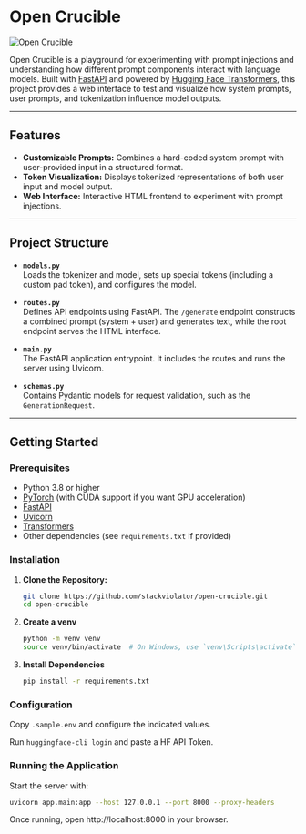 # Open Crucible

![Open Crucible](img/open-crucible.gif)

Open Crucible is a playground for experimenting with prompt injections and understanding how different prompt components interact with language models. Built with [FastAPI](https://fastapi.tiangolo.com/) and powered by [Hugging Face Transformers](https://huggingface.co/transformers/), this project provides a web interface to test and visualize how system prompts, user prompts, and tokenization influence model outputs.

---

## Features

- **Customizable Prompts:** Combines a hard-coded system prompt with user-provided input in a structured format.
- **Token Visualization:** Displays tokenized representations of both user input and model output.
- **Web Interface:** Interactive HTML frontend to experiment with prompt injections.

---

## Project Structure

- **`models.py`**  
  Loads the tokenizer and model, sets up special tokens (including a custom pad token), and configures the model.

- **`routes.py`**  
  Defines API endpoints using FastAPI. The `/generate` endpoint constructs a combined prompt (system + user) and generates text, while the root endpoint serves the HTML interface.

- **`main.py`**  
  The FastAPI application entrypoint. It includes the routes and runs the server using Uvicorn.

- **`schemas.py`**  
  Contains Pydantic models for request validation, such as the `GenerationRequest`.

---

## Getting Started

### Prerequisites

- Python 3.8 or higher
- [PyTorch](https://pytorch.org/) (with CUDA support if you want GPU acceleration)
- [FastAPI](https://fastapi.tiangolo.com/)
- [Uvicorn](https://www.uvicorn.org/)
- [Transformers](https://huggingface.co/transformers/)
- Other dependencies (see `requirements.txt` if provided)

### Installation

1. **Clone the Repository:**

   ```bash
   git clone https://github.com/stackviolator/open-crucible.git
   cd open-crucible
   ```

2. **Create a venv**

    ```bash
    python -m venv venv
    source venv/bin/activate  # On Windows, use `venv\Scripts\activate`
    ```

3. **Install Dependencies**

    ```bash
    pip install -r requirements.txt
    ```

### Configuration

Copy `.sample.env` and configure the indicated values.

Run `huggingface-cli login` and paste a HF API Token.

### Running the Application

Start the server with:

```bash
uvicorn app.main:app --host 127.0.0.1 --port 8000 --proxy-headers
```

Once running, open http://localhost:8000 in your browser.
